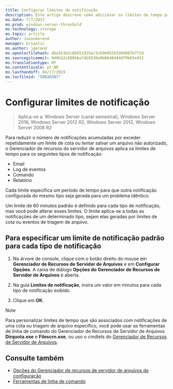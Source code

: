```yaml
---
title: Configurar limites de notificação
description: Este artigo descreve como adicionar os limites de tempo para vários tipos de notificação
ms.date: 7/7/2017
ms.prod: windows-server-threshold
ms.technology: storage
ms.topic: article
author: JasonGerend
manager: brianlic
ms.author: jgerend
ms.openlocfilehash: dba5b3b3c8b651935ec3c69695583d04087b7f2d
ms.sourcegitcommit: 0d0b32c8986ba7db9536e0b8648d4ddf9b03e452
ms.translationtype: MT
ms.contentlocale: pt-BR
ms.lasthandoff: 04/17/2019
ms.locfileid: "59826307"
---
```

# <a name="configure-notification-limits"></a>Configurar limites de notificação

> Aplica-se a: Windows Server (canal semestral), Windows Server 2016, Windows Server 2012 R2, Windows Server 2012, Windows Server 2008 R2

Para reduzir o número de notificações acumuladas por exceder repetidamente um limite de cota ou tentar salvar um arquivo não autorizado, o Gerenciador de recursos do servidor de arquivos aplica os limites de tempo para os seguintes tipos de notificação:

-   Email
-   Log de eventos
-   Comando
-   Relatório

Cada limite especifica um período de tempo para que outra notificação configurada do mesmo tipo seja gerada para um problema idêntico.

Um limite de 60 minutos padrão é definido para cada tipo de notificação, mas você pode alterar esses limites. O limite aplica-se a todas as notificações de um determinado tipo, sejam elas geradas por limites de cota ou eventos de triagem de arquivo.

## <a name="to-specify-a-standard-notification-limit-for-each-notification-type"></a>Para especificar um limite de notificação padrão para cada tipo de notificação

1.  Na árvore de console, clique com o botão direito do mouse em **Gerenciador de Recursos de Servidor de Arquivos** e em **Configurar Opções**. A caixa de diálogo **Opções do Gerenciador de Recursos de Servidor de Arquivos** é aberta.

2.  Na guia **Limites de notificação**, insira um valor em minutos para cada tipo de notificação exibido.

3.  Clique em **OK**.

> [!Note]
> Para personalizar limites de tempo que são associados com notificações de uma cota ou triagem de arquivo específico, você pode usar as ferramentas de linha de comando do Gerenciador de Recursos de Servidor de Arquivos **Dirquota.exe** e **Filescrn.exe**, ou uso o cmdlets do [Gerenciador de Recursos de Servidor de Arquivos](https://technet.microsoft.com/itpro/powershell/windows/fileserverresourcemanager/fileserverresourcemanager).

## <a name="see-also"></a>Consulte também

-   [Opções do Gerenciador de recursos de servidor de arquivos de configuração](setting-file-server-resource-manager-options.md)
-   [Ferramentas de linha de comando](command-line-tools.md)